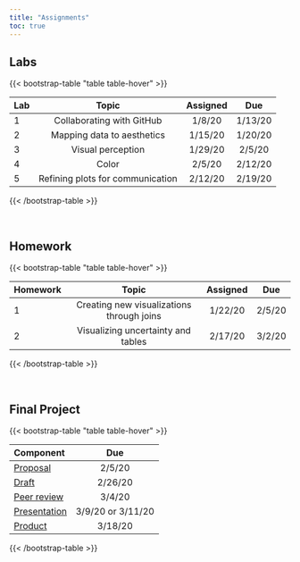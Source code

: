 ```yaml
---
title: "Assignments"
toc: true
---
```


## Labs

{{< bootstrap-table "table table-hover" >}}

|**Lab** | **Topic**                          | **Assigned** | **Due** | 
|:-------| :--------------------------------: | :-----------:| :------:| 
| 1      | Collaborating with GitHub          | 1/8/20       | 1/13/20 | 
| 2      | Mapping data to aesthetics         | 1/15/20      | 1/20/20 |
| 3      | Visual perception                  | 1/29/20      | 2/5/20  | 
| 4      | Color                              | 2/5/20       | 2/12/20 | 
| 5      | Refining plots for communication   | 2/12/20      | 2/19/20 | 

{{< /bootstrap-table >}}

<br/>

## Homework

{{< bootstrap-table "table table-hover" >}}

|**Homework** | **Topic**                                 | **Assigned** | **Due** | 
|:------------| :----------------------------------------:| :-----------:| :------:| 
| 1           | Creating new visualizations through joins | 1/22/20      | 2/5/20 | 
| 2           | Visualizing uncertainty and tables        | 2/17/20      | 3/2/20 | 

{{< /bootstrap-table >}}

<br/>

## Final Project

{{< bootstrap-table "table table-hover" >}}

|**Component** | **Due** | 
|:-------------|:-------:| 
| [Proposal](https://uo-datasci-specialization.github.io/c2-dataviz-2020/site-syllabus.html#proposal_(10_points;_5%;_due_february_5)) | 2/5/20 | 
| [Draft](https://uo-datasci-specialization.github.io/c2-dataviz-2020/site-syllabus.html#portfolio_draft_(15_points;_75%;_due_february_26))        | 2/26/20 | 
| [Peer review](https://uo-datasci-specialization.github.io/c2-dataviz-2020/site-syllabus.html#peer_review_(15_points;_75%;_due_march_4))  | 3/4/20 | 
| [Presentation](https://uo-datasci-specialization.github.io/c2-dataviz-2020/site-syllabus.html#presentation_(20_points;_10%)) | 3/9/20 or 3/11/20 | 
| [Product](https://uo-datasci-specialization.github.io/c2-dataviz-2020/site-syllabus.html#product_(60_points;_30%))      | 3/18/20 | 

{{< /bootstrap-table >}}